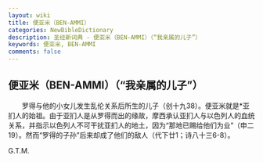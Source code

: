 ```yaml
---
layout: wiki
title: 便亚米（BEN-AMMI）
categories: NewBibleDictionary
description: 圣经新词典 - 便亚米（BEN-AMMI）（“我亲属的儿子”）
keywords: 便亚米, BEN-AMMI
comments: false
---
```


## 便亚米（BEN-AMMI）（“我亲属的儿子”）

　　罗得与他的小女儿发生乱伦关系后所生的儿子（创十九38）。便亚米就是*亚扪人的始祖。由于亚扪人是从罗得而出的缘故，摩西承认亚扪人与以色列人的血统关系，并指示以色列人不可干扰亚扪人的地土，因为“那地已赐给他们为业”（申二19）。然而“罗得的子孙”后来却成了他们的敌人（代下廿1；诗八十三6-8）。

G.T.M.






